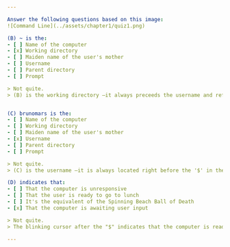 ```yaml
---

Answer the following questions based on this image:
![Command Line](../assets/chapter1/quiz1.png)

(B) ~ is the:
- [ ] Name of the computer
- [x] Working directory
- [ ] Maiden name of the user's mother
- [ ] Username
- [ ] Parent directory
- [ ] Prompt

> Not quite.
> (B) is the working directory –it always preceeds the username and reflects the users location in the file system. The "~" tilde is shorthand for the Home Directory.


(C) brunomars is the:
- [ ] Name of the computer
- [ ] Working directory
- [ ] Maiden name of the user's mother
- [x] Username
- [ ] Parent directory
- [ ] Prompt

> Not quite.
> (C) is the username –it is always located right before the '$' in the first line of your command line.

(D) indicates that:
- [ ] That the computer is unresponsive
- [ ] That the user is ready to go to lunch
- [ ] It's the equivalent of the Spinning Beach Ball of Death
- [x] That the computer is awaiting user input

> Not quite.
> The blinking cursor after the "$" indicates that the computer is ready to accept the user's command.  The computer will not return this prompt until it is done completing whatever task you asked of it.

---
```

